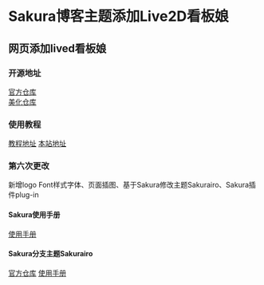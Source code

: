 # Sakura博客主题添加Live2D看板娘
## 网页添加lived看板娘
### 开源地址
[官方仓库](https://github.com/stevenjoezhang/live2d-widget)<br>
[美化仓库](https://github.com/yremp/live2d)
### 使用教程
[教程地址](https://yremp.live/live2d)
[本站地址](http://47.95.214.98/)
### 第六次更改
新增logo Font样式字体、页面插图、基于Sakura修改主题Sakurairo、Sakura插件plug-in
#### Sakura使用手册
[使用手册](https://yremp.live/wordpress-sakura-teach/#toc-head-1)
#### Sakura分支主题Sakurairo
[官方仓库](https://github.com/mirai-mamori/Sakurairo)
[使用手册](https://asuhe.jp/daily/sakurairo-user-manual/)
